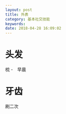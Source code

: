 ```yaml
---
layout: post
title: 外表
category: 基本社交技能
keywords:
date: 2018-04-28 16:09:02
---
```


# 头发

梳 -　早晨

# 牙齿

刷二次
